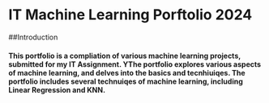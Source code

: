 # IT Machine Learning Porftolio 2024
##Introduction

#### This portfolio is a compliation of various machine learning projects, submitted for my IT Assignment. YThe portfolio explores various aspects of machine learning, and delves into the basics and tecnhiuiqes. The portfolio includes several technuiqes of machine learning, including Linear Regression and KNN. 
